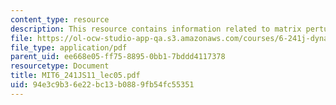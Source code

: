 ```yaml
---
content_type: resource
description: This resource contains information related to matrix perturbations.
file: https://ol-ocw-studio-app-qa.s3.amazonaws.com/courses/6-241j-dynamic-systems-and-control-spring-2011/94e3c9b36e22bc13b0889fb54fc55351_MIT6_241JS11_lec05.pdf
file_type: application/pdf
parent_uid: ee668e05-ff75-8895-0bb1-7bddd4117378
resourcetype: Document
title: MIT6_241JS11_lec05.pdf
uid: 94e3c9b3-6e22-bc13-b088-9fb54fc55351
---
```

